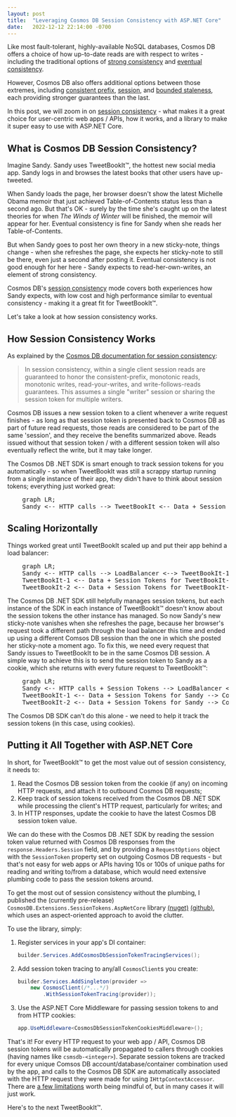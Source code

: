 ```yaml
---
layout: post
title:  "Leveraging Cosmos DB Session Consistency with ASP.NET Core"
date:   2022-12-12 22:14:00 -0700
---
```


Like most fault-tolerant, highly-available NoSQL databases, Cosmos DB offers a
choice of how up-to-date reads are with respect to writes -
including the traditional options of [strong
consistency](https://learn.microsoft.com/en-us/azure/cosmos-db/consistency-levels#strong-consistency)
and [eventual
consistency](https://learn.microsoft.com/en-us/azure/cosmos-db/consistency-levels#eventual-consistency).

However, Cosmos DB also offers additional options between those extremes,
including [consistent
prefix](https://learn.microsoft.com/en-us/azure/cosmos-db/consistency-levels#consistent-prefix-consistency),
[session][session consistency],
and [bounded
staleness](https://learn.microsoft.com/en-us/azure/cosmos-db/consistency-levels#bounded-staleness-consistency),
each providing stronger guarantees than the last.

In this post, we will zoom in on [session
consistency]
\- what makes it a great choice for user-centric web apps / APIs, how it works, and a library
to make it super easy to use with ASP.NET Core.

## What is Cosmos DB Session Consistency?
Imagine Sandy. Sandy uses TweetBookIt™, the hottest new social media app.
Sandy logs in and browses the latest books that other users have up-tweeted.

When Sandy loads the page, her browser doesn't show the latest Michelle Obama
memoir that just achieved Table-of-Contents status less than a second ago. But
that's OK - surely by the time she's caught up on the latest theories for when
*The Winds of Winter* will be finished, the memoir will appear for her. Eventual
consistency is fine for Sandy when she reads her Table-of-Contents.

But when Sandy goes to post her own theory in a new sticky-note, things change -
when she refreshes the page, she expects her sticky-note to still be there, even
just a second after posting it. Eventual consistency is not good enough for her
here - Sandy expects to read-her-own-writes, an element of strong consistency.

Cosmos DB's [session consistency] mode covers both experiences how Sandy
expects, with low cost and high performance similar to eventual consistency -
making it a great fit for TweetBookIt™.

Let's take a look at how session consistency works.

## How Session Consistency Works
As explained by the [Cosmos DB documentation for session consistency][session consistency]:

> In session consistency, within a single client session reads are guaranteed to
> honor the consistent-prefix, monotonic reads, monotonic writes,
> read-your-writes, and write-follows-reads guarantees. This assumes a single
> "writer" session or sharing the session token for multiple writers.

Cosmos DB issues a new session token to a client whenever a write request
finishes - as long as that session token is presented back to Cosmos DB as part
of future read requests, those reads are considered to be part of the same
'session', and they receive the benefits summarized above. Reads issued without
that session token / with a different session token will also eventually reflect
the write, but it may take longer.

The Cosmos DB .NET SDK is smart enough to track session tokens for you
automatically - so when TweetBookIt was still a scrappy startup running from a
single instance of their app, they didn't have to think about session tokens;
everything just worked great:

<pre class="mermaid">
    graph LR;
    Sandy <-- HTTP calls --> TweetBookIt <-- Data + Session Tokens --> CosmosDB;
</pre>

## Scaling Horizontally
Things worked great until TweetBookIt scaled up and put their app behind a load
balancer:

<pre class="mermaid">
    graph LR;
    Sandy <-- HTTP calls --> LoadBalancer <--> TweetBookIt-1 & TweetBookIt-2;
    TweetBookIt-1 <-- Data + Session Tokens for TweetBookIt-1 --> CosmosDB;
    TweetBookIt-2 <-- Data + Session Tokens for TweetBookIt-2 --> CosmosDB;
</pre >

The Cosmos DB .NET SDK still helpfully manages session tokens, but each instance of the SDK in each instance of TweetBookIt™ doesn't know about the session tokens the other instance has managed. So now Sandy's new sticky-note vanishes when she refreshes the page, because her browser's request took a different path through the load balancer this time and ended up using a different Comsos DB session than the one in which she posted her sticky-note a moment ago.

To fix this, we need every request that Sandy issues to TweetBookIt to be in the same Cosmos DB session. A simple way to achieve this is to send the session token to Sandy as a cookie, which she returns with every future request to TweetBookIt™:

<pre class="mermaid">
    graph LR;
    Sandy <-- HTTP calls + Session Tokens --> LoadBalancer <--> TweetBookIt-1 & TweetBookIt-2;
    TweetBookIt-1 <-- Data + Session Tokens for Sandy --> CosmosDB;
    TweetBookIt-2 <-- Data + Session Tokens for Sandy --> CosmosDB;
</pre>

The Cosmos DB SDK can't do this alone - we need to help it track the session
tokens (in this case, using cookies).

## Putting it All Together with ASP.NET Core
In short, for TweetBookIt™ to get the most value out of session consistency, it
needs to:

1. Read the Cosmos DB session token from the cookie (if any) on incoming HTTP
   requests, and attach it to outbound Cosmos DB requests;
2. Keep track of session tokens received from the Cosmos DB .NET SDK while
   processing the client's HTTP request, particularly for writes; and
3. In HTTP responses, update the cookie to have the latest Cosmos DB session
   token value.

We can do these with the Cosmos DB .NET SDK by reading the session token value
returned with Cosmos DB responses from the `response.Headers.Session` field, and
by providing a `RequestOptions` object with the `SessionToken` property set on
outgoing Cosmos DB requests - but that's not easy for web apps or APIs having
10s or 100s of unique paths for reading and writing to/from a database, which
would need extensive plumbing code to pass the session tokens around.

To get the most out of session consistency without the plumbing, I published the
(currently pre-release) `CosmosDB.Extensions.SessionTokens.AspNetCore` library
[(nuget)](https://www.nuget.org/packages/CosmosDB.Extensions.SessionTokens.AspNetCore)
[(github)](https://github.com/pmalmsten/cosmosdb-extensions-sessiontokens-aspnet),
which uses an aspect-oriented approach to avoid the clutter. 

To use the library, simply:

1. Register services in your app's DI container:

    ```c#
    builder.Services.AddCosmosDbSessionTokenTracingServices();
    ```

2. Add session token tracing to any/all `CosmosClient`s you create:  
   
    ```c#
    builder.Services.AddSingleton(provider => 
        new CosmosClient(/*...*/)
            .WithSessionTokenTracing(provider));
    ```

3. Use the ASP.NET Core Middleware for passing session tokens to and from HTTP
   cookies:  
    ```c#
    app.UseMiddleware<CosmosDbSessionTokenCookiesMiddleware>();
    ```

That's it! For every HTTP request to your web app / API, Cosmos DB session
tokens will be automatically propagated to callers through cookies (having names
like `csmsdb-<integer>`). Separate session tokens are tracked for every unique
Comsos DB account/database/container combination used by the app, and calls to
the Cosmos DB SDK are automatically associated with the HTTP request they were
made for using `IHttpContextAccessor`. There are [a few
limitations](https://github.com/pmalmsten/cosmosdb-extensions-sessiontokens-aspnet#limitations)
worth being mindful of, but in many cases it will just work.

Here's to the next TweetBookIt™.

[session consistency]: https://learn.microsoft.com/en-us/azure/cosmos-db/consistency-levels#session-consistency
